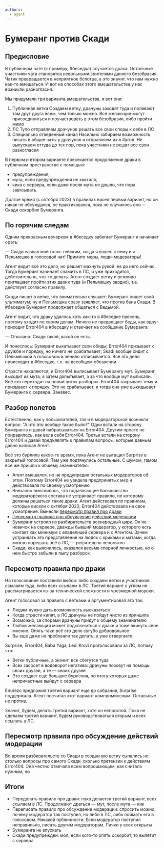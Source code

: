 ```yaml
---
authors:
  - agent
---
```


# Бумеранг против Скади

## Предисловие

В публичном чате (к примеру, #беседка) случается драка. Остальные участники чата становятся невольными зрителями данного безобразия. Чатик превращается в неприятное болотце, а это значит, что нам нужно как-то вмешаться. И вот на способах этого вмешательства у нас возникли разногласия.

Мы придумали три варианта вмешательства, и вот они:

1. Публичная ветка
  Создаем ветку, драчуны заходят туда и поливают там друг друга всем, чем только можно. Все желающие могут присоединиться и поучаствовать в этом безобразии, либо пройти мимо
2. ЛС
  Тупо отправляем драчунов решать все свои споры к себе в ЛС
3. Специально отведенный канал
  Насильно забираем возможность писать в общие чаты у драчунов и отправляем их в #угол. Не выпускаем оттуда до тех пор, пока участники не решат все свои разногласия

В первом и втором варианте пресекается продолжение драки в публичном пространстве с помощью:

* предупреждения;
* мута, если предупреждения не хватило;
* кика с сервера, если даже после мута не дошло, что пора завязывать.

Долгое время (с октября 2023) в правилах висел первый вариант, но он никак не обсуждался, не практиковался, пока не случилось оно — Скади оскорбил Бумеранга.

## По горячим следам

Одним прекрасным вечерком в #беседку забегает Бумеранг и начинает орать:

— Скади назвал мой голос гейским, когда я вошел к нему и к Пельмешке в голосовой чат! Примите меры, люди-модераторы!

Агент видит всё это дело, но решает махнуть рукой: не до него сейчас. Тогда Бумеранг начинает спамить в ЛС, и уже приходится, действительно, что-то делать. Агент создает ветку и вежливо приглашает пройти этих двоих туда (и Пельмешку заодно), т.е. действует согласно правилу.

Скади пишет в ветке, что внимательно слушает; Бумеранг пишет свой ультиматум; ну и Пельмешка сразу заявляет, что против бана Скади. В #беседке Бумеранг продолжает общаться с Ведьмой.

Агент видит, что драку удалось хоть как-то в #беседке пресечь, поэтому уходит по своим делам. Ничего не предвещает беды, как вдруг приходит Error404 в #беседку и отвечает на сообщение Бумеранга:

— Отказано: Скади такой, какой он есть.

И понеслось: Бумеранг выкатывает свои обиды; Error404 призывает к дружбе и порядку, но ничего не срабатывает; Skadi вообще сидит с Пельмешкой в голосовом и лениво отписывается. Всё это дело происходит в #беседке, т.е. на всеобщем обозрении.

Страсти накаляются, и Error404 выписывает Бумерангу мут. Бумеранг выходит из мута, а затем допытывает, а за что вообще мут выписали. Всё это переходит на новый виток разборок. Error404 закрывает тему и призывает к порядку. Это не срабатывает, и тогда она уже выкидывает Бумеранга с сервера. Занавес.

## Разбор полетов

Естественно, как у пользователей, так и в модераторской возникли вопрос: "А что это вообще такое было?" Одни встали на сторону Бумеранга и давай набрасываться на Error404. Другим просто не понравилось, как вела себя Error404. Третьи встали на сторону Error404 и давай предъявлять к правилам вопросы, которые давным давно написал Агент.

Всё это бурлило какое-то время, пока Агент не вытащил Surprise в закрытый голосовой. Там уже подтянулись остальные. С шумом, гамом всё же пришли к общему знаменателю:

* Агент вмешался, но не предупредил остальных модераторов об этом. Поэтому Error404 не увидела предпринятых мер и действовала по своему усмотрению
* Внезапно выяснилось, что подавляющее большинство модераторского состава не устраивает правило, по которому должны решаться такие драки: Агент действовал по правилам, которые висели с октября 2023; Error404 действовала на свое усмотрение. Вынесли [пересмотр правил про драки](#пересмотр-правила-про-драки)
* [Пересмотр правила про обсуждение действий модерации](#пересмотр-правила-про-обсуждение-действий-модерации)
* Бумеранг устроил из разбирательств всенародный цирк. Он не новичок на сервере, дважды бывший модератор, у которого есть контакт как минимум с владелицей сервера и с Агентом. Зачем устраивать это представление на людях с криками и матами, когда можно порешать всё в ЛС, — решительно непонятно
* Скади, как выяснилось, оказался весьма спорной личностью, но о нем быстро забыли в пылу разборок

## Пересмотр правила про драки

На голосование поставили выбор: либо создаем ветки и участников ссылаем туда, либо всех ссылаем в ЛС. Третий вариант с углом не рассматривается из-за технической сложности и чрезмерной мороки.

Агент голосовал за правило с ветками и аргументировал это так:

* Людям нужно дать возможность высказаться
* Когда страсти кипят, в ЛС драчуны не пойдут чисто из принципа
* Возможно, за спорами драчуны придут к общему знаменателю
* Любой желающий может подключиться к драке и тоже вкинуть свое мнение. Опять-таки всё это дело сугубо добровольное
* Вы еще даже не пробовали так делать, а уже отвергаете

Surprise, Error404, Baba Yaga, Ledi Krovi проголосовали за ЛС, потому что:

* Ветки публичные, а значит, все сбегутся туда
* Всех засосет в водоворот негатива: драчуны позовут на помощь своих друзей, а те — своих друзей
* Это создаст еще большие бурления, по итогу которых даже непричастные выйдут с сервера

Enurezo предложил третий вариант еще до собрания, Surprise поддержала. Агент посчитал этот вариант компромиссным. Остальные не против.

Значит, будем, делать третий вариант, хотя он непростой. Пока не сделаем третий вариант, будем руководствоваться вторым и всех ссылать в ЛС.

## Пересмотр правила про обсуждение действий модерации

Во время разбирательств со Скади в созданную ветку сыпались не столько вопросы про самого Скади, сколько претензии к действиям Error404. Она честно отвечала всем вопрошающим, как считала нужным, но

## Итоги

* Переделать правило про драки: пока делается третий вариант, всех ссылаем в ЛС. Продолжают драться — мут, после мута — кик
* Переписать правило про обсуждение модерации: спросить можно, почему модератор так поступил, но либо в ЛС, либо поймать его в голосовом. Никакой публичности. Если модератор поступил неправильно, писать другим модераторам. Лички у всех открыты
* Бумеранга не впускать <!-- TODO: уточнить насколько -->
* Скади предупрежден: мол, если кого-то опять оскорбит, то вылетит с сервера
